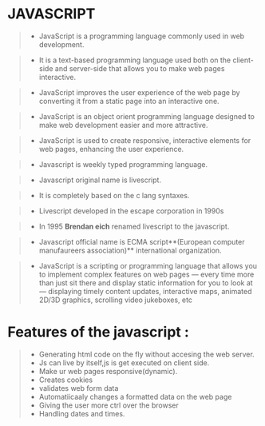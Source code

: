 # JAVASCRIPT

> +  JavaScript is a programming language commonly used in web development.

 > + It  is a text-based programming language used both on the client-side and server-side that allows you to make web pages interactive.

> + JavaScript improves the user experience of the web page by converting it from a static page into an interactive one.

 > + JavaScript is an object orient programming language designed to make web development easier and more attractive.

 > + JavaScript is used to create responsive, interactive elements for web pages, enhancing the user experience.

 > + Javascript is weekly typed programming language.

> + Javascript original name is livescript.

> + It is completely based on the c  lang syntaxes.

> + Livescript developed in the escape corporation in 1990s

> + In 1995 **Brendan eich**  renamed livescript to the javascript.

> + Javascript official name is ECMA script**(European computer manufaureers association)** international  organization.

> + JavaScript is a scripting or programming language that allows you to implement complex features on web pages — every time more than just sit there and display static information for you to look at — displaying timely content updates, interactive maps, animated 2D/3D graphics, scrolling video jukeboxes, etc

# Features of the javascript :
> + Generating html code on the fly without accesing the web server.
> + Js can live by itself,js is get executed on client side.
> + Make ur web pages responsive(dynamic).
> + Creates cookies
> + validates web form data
> + Automatiicaaly changes a formatted data on the web page
> + Giving the user more ctrl over the browser
> + Handling dates and times.

